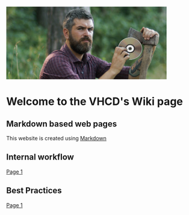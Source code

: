 ![Laver Hache CD](/Images/Laver_Hache_CD.png)

# Welcome to the VHCD's Wiki page

## Markdown based web pages
This website is created using [Markdown](https://en.wikipedia.org/wiki/Markdown)

## Internal workflow

[Page 1](/Workflow/page1.md)

## Best Practices

[Page 1](/BestPractices/page1.md)